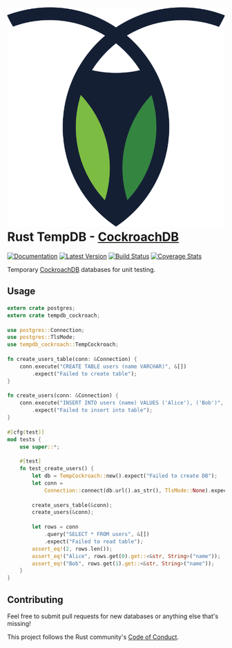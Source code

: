 # ![💾](doc/logo.png) Rust TempDB - [CockroachDB](https://www.cockroachlabs.com)

[![Documentation](https://docs.rs/tempdb_cockroach/badge.svg)](https://docs.rs/tempdb_cockroach) [![Latest Version](https://img.shields.io/crates/v/tempdb_cockroach.svg)](https://crates.io/crates/tempdb_cockroach) [![Build Status](https://api.travis-ci.org/calder/rust-tempdb.svg?branch=master)](https://travis-ci.org/calder/rust-tempdb) [![Coverage Stats](https://codecov.io/gh/calder/rust-tempdb/branch/master/graph/badge.svg)](https://codecov.io/gh/calder/rust-tempdb)

Temporary [CockroachDB](https://www.cockroachlabs.com) databases for unit testing.

## Usage

```rust
extern crate postgres;
extern crate tempdb_cockroach;

use postgres::Connection;
use postgres::TlsMode;
use tempdb_cockroach::TempCockroach;

fn create_users_table(conn: &Connection) {
    conn.execute("CREATE TABLE users (name VARCHAR)", &[])
        .expect("Failed to create table");
}

fn create_users(conn: &Connection) {
    conn.execute("INSERT INTO users (name) VALUES ('Alice'), ('Bob')", &[])
        .expect("Failed to insert into table");
}

#[cfg(test)]
mod tests {
    use super::*;

    #[test]
    fn test_create_users() {
        let db = TempCockroach::new().expect("Failed to create DB");
        let conn =
            Connection::connect(db.url().as_str(), TlsMode::None).expect("Failed to connect to DB");

        create_users_table(&conn);
        create_users(&conn);

        let rows = conn
            .query("SELECT * FROM users", &[])
            .expect("Failed to read table");
        assert_eq!(2, rows.len());
        assert_eq!("Alice", rows.get(0).get::<&str, String>("name"));
        assert_eq!("Bob", rows.get(1).get::<&str, String>("name"));
    }
}
```

## Contributing

Feel free to submit pull requests for new databases or anything else that's missing!

This project follows the Rust community's [Code of Conduct](https://www.rust-lang.org/policies/code-of-conduct).
